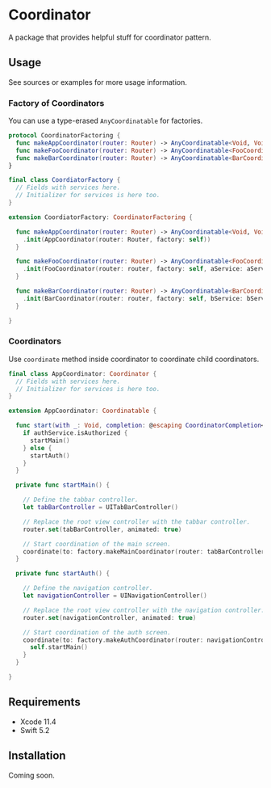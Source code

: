 # Coordinator

A package that provides helpful stuff for coordinator pattern.

## Usage

See sources or examples for more usage information.

### Factory of Coordinators

You can use a type-erased `AnyCoordinatable` for factories.

```swift
protocol CoordinatorFactoring {
  func makeAppCoordinator(router: Router) -> AnyCoordinatable<Void, Void>
  func makeFooCoordinator(router: Router) -> AnyCoordinatable<FooCoordinatorInput, FooCoordinatorOutput>
  func makeBarCoordinator(router: Router) -> AnyCoordinatable<BarCoordinatorInput, BarCoordinatorOutput>
}

final class CoordiatorFactory {
  // Fields with services here.
  // Initializer for services is here too.
}

extension CoordiatorFactory: CoordinatorFactoring {

  func makeAppCoordinator(router: Router) -> AnyCoordinatable<Void, Void> {
    .init(AppCoordinator(router: Router, factory: self))
  }

  func makeFooCoordinator(router: Router) -> AnyCoordinatable<FooCoordinatorInput, FooCoordinatorOutput> {
    .init(FooCoordinator(router: router, factory: self, aService: aService))
  }

  func makeBarCoordinator(router: Router) -> AnyCoordinatable<BarCoordinatorInput, BarCoordinatorOutput> {
    .init(BarCoordinator(router: router, factory: self, bService: bService))
  }

}
```

### Coordinators

Use `coordinate` method inside coordinator to coordinate child coordinators.

```swift
final class AppCoordinator: Coordinator {
  // Fields with services here.
  // Initializer for services is here too.
}

extension AppCoordinator: Coordinatable {

  func start(with _: Void, completion: @escaping CoordinatorCompletion<Void>?) {
    if authService.isAuthorized {
      startMain()
    } else {
      startAuth()
    }
  }

  private func startMain() {

    // Define the tabbar controller.
    let tabBarController = UITabBarController()

    // Replace the root view controller with the tabbar controller.
    router.set(tabBarController, animated: true)

    // Start coordination of the main screen.
    coordinate(to: factory.makeMainCoordinator(router: tabBarController))
  }

  private func startAuth() {

    // Define the navigation controller.
    let navigationController = UINavigationController()

    // Replace the root view controller with the navigation controller.
    router.set(navigationController, animated: true)

    // Start coordination of the auth screen.
    coordinate(to: factory.makeAuthCoordinator(router: navigationController)) { [unowned self] _ in
      self.startMain()
    }
  }

}
```

## Requirements

* Xcode 11.4
* Swift 5.2

## Installation

Coming soon.